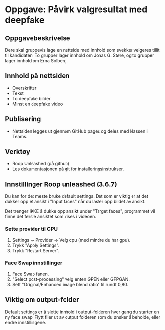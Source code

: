 # Oppgave: Påvirk valgresultat med deepfake

## Oppgavebeskrivelse
Dere skal gruppevis lage en nettside med innhold som svekker velgeres tillit til kandidaten. To grupper lager innhold om Jonas G. Støre, og to grupper lager innhold om Erna Solberg.

## Innhold på nettsiden
- Overskrifter
- Tekst
- To deepfake bilder
- Minst en deepfake video

## Publisering
- Nettsiden legges ut gjennom GitHub pages og deles med klassen i Teams.

## Verktøy
- Roop Unleashed (på github)
- Les dokumentasjonen på git for installeringsinstrukser.

## Innstillinger Roop unleashed (3.6.7)
Du kan for det meste bruke default settings. Det som er viktig er at det dukker opp et ansikt i "Input faces" når du laster opp bildet av ansikt.

Det trenger IKKE å dukke opp ansikt under "Target faces", programmet vil finne det første ansiktet som vises i videoen.

### Sette provider til CPU
1. Settings -> Provider -> Velg cpu (med mindre du har gpu).
2. Trykk "Apply Settings".
3. Trykk "Restart Server".

### Face Swap innstillinger
1. Face Swap fanen.
2. "Select post-processing" velg enten GPEN eller GFPGAN.
3. Sett "Original/Enhanced image blend ratio" til rundt 0,80.

## Viktig om output-folder
Default settings er å slette innhold i output-folderen hver gang du starter en ny face swap. Flytt filer ut av output folderen som du ønsker å beholde, eller endre innstillingene.